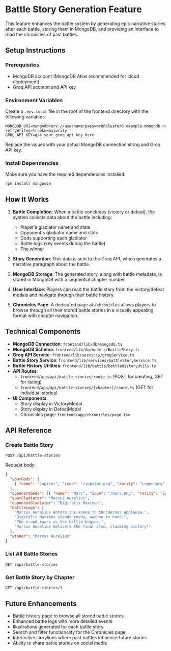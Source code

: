 # Battle Story Generation Feature

This feature enhances the battle system by generating epic narrative stories after each battle, storing them in MongoDB, and providing an interface to read the chronicles of past battles.

## Setup Instructions

### Prerequisites

- MongoDB account (MongoDB Atlas recommended for cloud deployment)
- Groq API account and API key

### Environment Variables

Create a `.env.local` file in the root of the frontend directory with the following variables:

```
MONGODB_URI=mongodb+srv://username:password@cluster0.example.mongodb.net/ruinsofrome?retryWrites=true&w=majority
GROQ_API_KEY=gsk_your_groq_api_key_here
```

Replace the values with your actual MongoDB connection string and Groq API key.

### Install Dependencies

Make sure you have the required dependencies installed:

```bash
npm install mongoose
```

## How It Works

1. **Battle Completion**: When a battle concludes (victory or defeat), the system collects data about the battle including:

   - Player's gladiator name and stats
   - Opponent's gladiator name and stats
   - Gods supporting each gladiator
   - Battle logs (key events during the battle)
   - The winner

2. **Story Generation**: This data is sent to the Groq API, which generates a narrative paragraph about the battle.

3. **MongoDB Storage**: The generated story, along with battle metadata, is stored in MongoDB with a sequential chapter number.

4. **User Interface**: Players can read the battle story from the victory/defeat modals and navigate through their battle history.

5. **Chronicles Page**: A dedicated page at `/chronicles` allows players to browse through all their stored battle stories in a visually appealing format with chapter navigation.

## Technical Components

- **MongoDB Connection**: `frontend/lib/db/mongodb.ts`
- **MongoDB Schema**: `frontend/lib/db/models/BattleStory.ts`
- **Groq API Service**: `frontend/lib/services/groqService.ts`
- **Battle Story Service**: `frontend/lib/services/battleStoryService.ts`
- **Battle History Utilities**: `frontend/lib/battle/battleHistoryUtils.ts`
- **API Routes**:
  - `frontend/app/api/battle-stories/route.ts` (POST for creating, GET for listing)
  - `frontend/app/api/battle-stories/[chapter]/route.ts` (GET for individual stories)
- **UI Components**:
  - Story display in VictoryModal
  - Story display in DefeatModal
  - Chronicles page: `frontend/app/chronicles/page.tsx`

## API Reference

### Create Battle Story

```
POST /api/battle-stories
```

Request body:

```json
{
  "yourGods": [
    { "name": "Jupiter", "icon": "/jupiter.png", "rarity": "Legendary" }
  ],
  "opponentGods": [{ "name": "Mars", "icon": "/mars.png", "rarity": "Epic" }],
  "yourGladiator": "Marcus Aurelius",
  "opponentGladiator": "Digitalis Maximus",
  "battleLogs": [
    "Marcus Aurelius enters the arena to thunderous applause.",
    "Digitalis Maximus stands ready, weapon in hand.",
    "The crowd roars as the battle begins.",
    "Marcus Aurelius delivers the final blow, claiming victory!"
  ],
  "winner": "Marcus Aurelius"
}
```

### List All Battle Stories

```
GET /api/battle-stories
```

### Get Battle Story by Chapter

```
GET /api/battle-stories/1
```

## Future Enhancements

- Battle history page to browse all stored battle stories
- Enhanced battle logs with more detailed events
- Illustrations generated for each battle story
- Search and filter functionality for the Chronicles page
- Interactive storylines where past battles influence future stories
- Ability to share battle stories on social media
